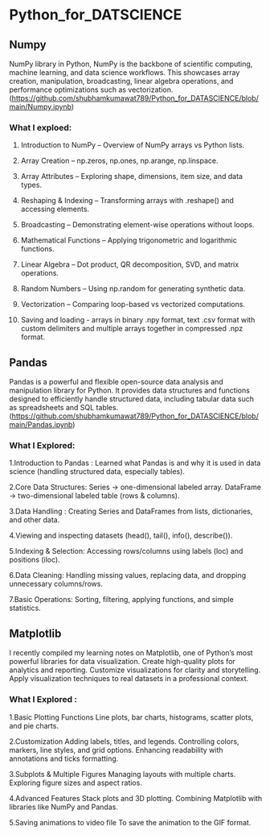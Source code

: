 # Python_for_DATSCIENCE

## Numpy 

NumPy library in Python, NumPy is the backbone of scientific computing, machine learning, and data science workflows. This showcases array creation, manipulation, broadcasting, linear algebra operations, and performance optimizations such as vectorization. 
(https://github.com/shubhamkumawat789/Python_for_DATASCIENCE/blob/main/Numpy.ipynb)

### What I exploed: 
1. Introduction to NumPy – Overview of NumPy arrays vs Python lists.

2. Array Creation – np.zeros, np.ones, np.arange, np.linspace.

3. Array Attributes – Exploring shape, dimensions, item size, and data types.

4. Reshaping & Indexing – Transforming arrays with .reshape() and accessing elements.

5. Broadcasting – Demonstrating element-wise operations without loops.

6. Mathematical Functions – Applying trigonometric and logarithmic functions.

7. Linear Algebra – Dot product, QR decomposition, SVD, and matrix operations.

8. Random Numbers – Using np.random for generating synthetic data.

9. Vectorization – Comparing loop-based vs vectorized computations.

10. Saving and loading - arrays in binary .npy format, text .csv format with custom delimiters and multiple arrays together in compressed .npz format.


## Pandas

Pandas is a powerful and flexible open-source data analysis and manipulation library for Python. It provides data structures and functions designed to efficiently handle structured data, including tabular data such as spreadsheets and SQL tables.
(https://github.com/shubhamkumawat789/Python_for_DATASCIENCE/blob/main/Pandas.ipynb)

### What I Explored:
1.Introduction to Pandas : Learned what Pandas is and why it is used in data science (handling structured data, especially tables).

2.Core Data Structures:
Series → one-dimensional labeled array.
DataFrame → two-dimensional labeled table (rows & columns).

3.Data Handling : Creating Series and DataFrames from lists, dictionaries, and other data.

4.Viewing and inspecting datasets (head(), tail(), info(), describe()).

5.Indexing & Selection: Accessing rows/columns using labels (loc) and positions (iloc).

6.Data Cleaning: Handling missing values, replacing data, and dropping unnecessary columns/rows.

7.Basic Operations: Sorting, filtering, applying functions, and simple statistics.

## Matplotlib

I recently compiled my learning notes on Matplotlib, one of Python’s most powerful libraries for data visualization. 
Create high-quality plots for analytics and reporting.
Customize visualizations for clarity and storytelling.
Apply visualization techniques to real datasets in a professional context.

### What I Explored : 
1.Basic Plotting Functions
Line plots, bar charts, histograms, scatter plots, and pie charts.

2.Customization
Adding labels, titles, and legends.
Controlling colors, markers, line styles, and grid options.
Enhancing readability with annotations and ticks formatting.

3.Subplots & Multiple Figures
Managing layouts with multiple charts.
Exploring figure sizes and aspect ratios.

4.Advanced Features
Stack plots and 3D plotting.
Combining Matplotlib with libraries like NumPy and Pandas.

5.Saving animations to video file
To save the animation to the GIF format.

